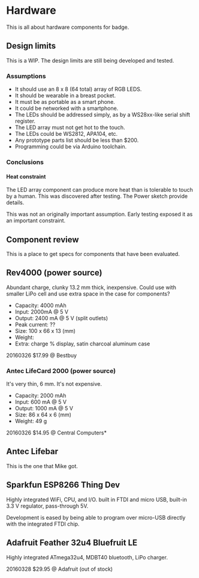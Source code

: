 # Hardware

This is all about hardware components for badge.

## Design limits

This is a WIP. The design limits are still being developed and tested.

### Assumptions

* It should use an 8 x 8 (64 total) array of RGB LEDS.
* It should be wearable in a breast pocket.
* It must be as portable as a smart phone.
* It could be networked with a smartphone.
* The LEDs should be addressed simply, as by a WS28xx-like serial shift register.
* The LED array must not get hot to the touch.
* The LEDs could be WS2812, APA104, etc.
* Any prototype parts list should be less than $200.
* Programming could be via Arduino toolchain.

### Conclusions

#### Heat constraint

The LED array component can produce more heat than is tolerable to touch by a human. This was discovered after testing.
The Power sketch provide details.

This was not an originally important assumption. Early testing exposed it as an important constraint.

## Component review

This is a place to get specs for components that have been evaluated.

## Rev4000 (power source)

Abundant charge, clunky 13.2 mm thick, inexpensive. Could use with smaller LiPo cell and use extra space in the case for components?

* Capacity: 4000 mAh
* Input: 2000mA @ 5 V
* Output: 2400 mA @ 5 V (split outlets)
* Peak current: ??
* Size: 100 x 66 x 13 (mm)
* Weight:
* Extra: charge % display, satin charcoal aluminum case

20160326 $17.99 @ Bestbuy

### Antec LifeCard 2000 (power source)

It's very thin, 6 mm. It's not expensive.

* Capacity: 2000 mAh
* Input: 600 mA @ 5 V
* Output: 1000 mA @ 5 V
* Size: 86 x 64 x 6 (mm)
* Weight: 49 g

20160326 $14.95 @ Central Computers*

## Antec Lifebar

This is the one that Mike got.

## Sparkfun ESP8266 Thing Dev

Highly integrated WiFi, CPU, and I/O. built in FTDI and micro USB, built-in 3.3 V regulator, pass-through 5V.

Development is eased by being able to program over micro-USB directly with the integrated FTDI chip.

## Adafruit Feather 32u4 Bluefruit LE

Highly integrated ATmega32u4, MDBT40 bluetooth, LiPo charger.

20160328 $29.95 @ Adafruit (out of stock)
